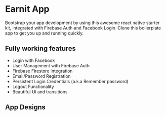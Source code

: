 # Earnit App

Bootstrap your app development by using this awesome react native starter kit, integrated with Firebase Auth and Facebook Login. Clone this boilerplate app to get you up and running quickly.

## Fully working features

* Login with Facebook
* User Management with Firebase Auth
* Firebase Firestore Integration
* Email/Password Registration
* Persistent Login Credentials (a.k.a Remember password)
* Logout Functionality
* Beautiful UI and transitions

## App Designs

